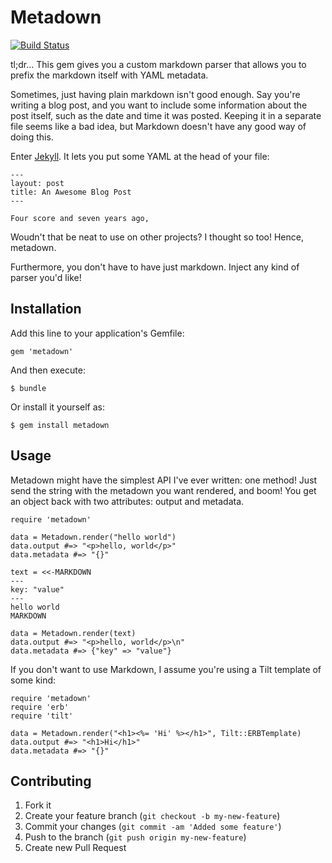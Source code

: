 # Metadown

[![Build Status](https://secure.travis-ci.org/steveklabnik/metadown.png)](http://travis-ci.org/steveklabnik/metadown)

tl;dr... This gem gives you a custom markdown parser that allows you to prefix the
markdown itself with YAML metadata.

Sometimes, just having plain markdown isn't good enough. Say you're writing
a blog post, and you want to include some information about the post itself,
such as the date and time it was posted.  Keeping it in a separate file seems
like a bad idea, but Markdown doesn't have any good way of doing this.

Enter [Jekyll](https://github.com/mojombo/jekyll). It lets you put some YAML
at the head of your file:

    ---
    layout: post
    title: An Awesome Blog Post
    ---
    
    Four score and seven years ago,

Woudn't that be neat to use on other projects? I thought so too! Hence,
metadown.

Furthermore, you don't have to have just markdown. Inject any kind of
parser you'd like!

## Installation

Add this line to your application's Gemfile:

    gem 'metadown'

And then execute:

    $ bundle

Or install it yourself as:

    $ gem install metadown

## Usage

Metadown might have the simplest API I've ever written: one method! Just send
the string with the metadown you want rendered, and boom! You get an object
back with two attributes: output and metadata.

    require 'metadown'
    
    data = Metadown.render("hello world")
    data.output #=> "<p>hello, world</p>"
    data.metadata #=> "{}"
    
    text = <<-MARKDOWN
    ---
    key: "value"
    ---
    hello world
    MARKDOWN
    
    data = Metadown.render(text)
    data.output #=> "<p>hello, world</p>\n"
    data.metadata #=> {"key" => "value"}

If you don't want to use Markdown, I assume you're using a Tilt
template of some kind:

    require 'metadown'
    require 'erb'
    require 'tilt'
    
    data = Metadown.render("<h1><%= 'Hi' %></h1>", Tilt::ERBTemplate)
    data.output #=> "<h1>Hi</h1>"
    data.metadata #=> "{}"
    
## Contributing

1. Fork it
2. Create your feature branch (`git checkout -b my-new-feature`)
3. Commit your changes (`git commit -am 'Added some feature'`)
4. Push to the branch (`git push origin my-new-feature`)
5. Create new Pull Request
